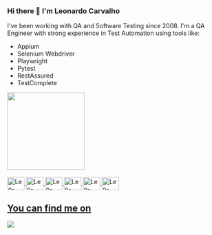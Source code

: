 ### Hi there 👋 I'm Leonardo Carvalho
I've been working with QA and Software Testing since 2008.
I'm a QA Engineer with strong experience in Test Automation using tools like:
- Appium
- Selenium Webdriver
- Playwright
- Pytest
- RestAssured
- TestComplete

<div align="left">
  <a href="https://github.com/leogcarvalho">
  <img height="180em" src="https://github-readme-stats.vercel.app/api/top-langs/?username=leogcarvalho&layout=compact&langs_count=7&theme=dark&cache_seconds=1800"/>
</div>
<div style="display: inline_block"><br>
  <img align="center" alt="Leo-Python" height="30" width="40" src="https://cdn.jsdelivr.net/gh/devicons/devicon/icons/python/python-original.svg">
  <img align="center" alt="Leo-TypeScript" height="30" width="40" src="https://cdn.jsdelivr.net/gh/devicons/devicon/icons/typescript/typescript-original.svg">
  <img align="center" alt="Leo-Java" height="30" width="40" src="https://cdn.jsdelivr.net/gh/devicons/devicon/icons/java/java-original-wordmark.svg">
  <img align="center" alt="Leo-Playwright" height="30" width="40" src="https://blog.apify.com/content/images/2022/01/playwright-logo.png">
  <img align="center" alt="Leo-Selenium" height="30" width="40" src="https://cdn.jsdelivr.net/gh/devicons/devicon/icons/selenium/selenium-original.svg">
  <img align="center" alt="Leo-Appium" height="30" width="40" src="https://static.cdnlogo.com/logos/a/64/appium.svg">
</div>
  
 ## You can find me on
 
<div> 
  <a href="https://www.linkedin.com/in/leogcarvalho" target="_blank"><img src="https://img.shields.io/badge/-LinkedIn-%230077B5?style=for-the-badge&logo=linkedin&logoColor=white" target="_blank"></a> 
</div>
